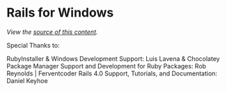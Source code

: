 Rails for Windows
================================

*View the [source of this content](http://github.github.com/github-flavored-markdown/sample_content.html).*

Special Thanks to:

RubyInstaller & Windows Development Support:  Luis Lavena &
Chocolatey Package Manager Support and Development for Ruby Packages:  Rob Reynolds | Ferventcoder
Rails 4.0 Support, Tutorials, and Documentation:  Daniel Keyhoe
